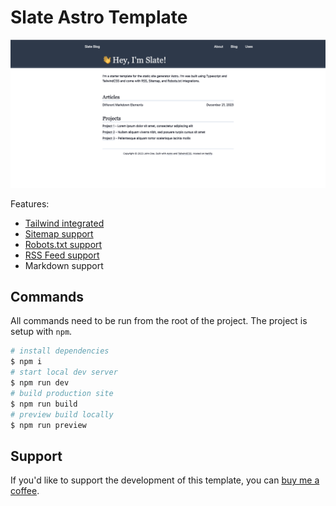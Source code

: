# Slate Astro Template

![Slate Astro Template](public/slate-preview.png)

Features:

- [Tailwind integrated](https://docs.astro.build/en/guides/integrations-guide/tailwind/)
- [Sitemap support](https://docs.astro.build/en/guides/integrations-guide/sitemap/)
- [Robots.txt support](https://github.com/alextim/astro-lib/tree/main/packages/astro-robots-txt#readme)
- [RSS Feed support](https://docs.astro.build/en/guides/rss/#_top)
- Markdown support

## Commands

All commands need to be run from the root of the project. The project is setup with `npm`.

```bash
# install dependencies
$ npm i
# start local dev server
$ npm run dev
# build production site
$ npm run build
# preview build locally
$ npm run preview
```

## Support

If you'd like to support the development of this template, you can [buy me a coffee](https://www.buymeacoffee.com/jaytyrrell).
